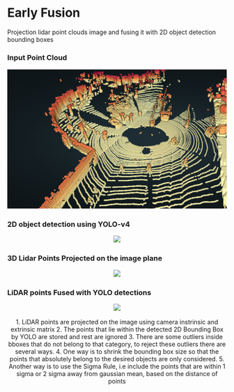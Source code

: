 # Early Fusion
Projection lidar point clouds image and fusing it with 2D object detection bounding boxes


### Input Point Cloud
<p align="center">
<img src="https://github.com/varshasathya/Early_Fusion/blob/main/pcd_op.PNG" width=640>
</p>

### 2D object detection using YOLO-v4
<p align="center">
<img src="https://github.com/varshasathya/Early_Fusion/blob/main/out4_yolo_small.gif" width=640/>
</p>

### 3D Lidar Points Projected on the image plane
<p align="center">
<img src="https://github.com/varshasathya/Early_Fusion/blob/main/out_video2.avi" width=640/>
</p>

### LiDAR points Fused with YOLO detections
<p align="center">
<img src="https://github.com/varshasathya/Early_Fusion/blob/main/fusion_ouput.mp4" width=640/>
</p>

<p align="center">
    1. LiDAR points are projected on the image using camera instrinsic and extrinsic matrix
    2. The points that lie within the detected 2D Bounding Box by YOLO are stored and rest are ignored
    3. There are some outliers inside bboxes that do not belong to that category, to reject these outliers there are several ways.
    4. One way is to shrink the bounding box size so that the points that absolutely belong to the desired objects are only considered.
    5. Another way is to use the Sigma Rule, i.e include the points that are within 1 sigma or 2 sigma away from gaussian mean, based on the distance of points
</p>

